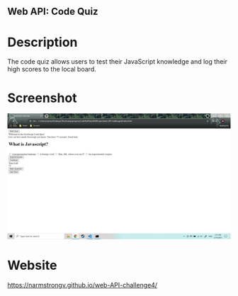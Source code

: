 ## Web API: Code Quiz

# Description
The code quiz allows users to test their JavaScript knowledge and log their high scores to the local board.

# Screenshot
![Code Quiz Screenshot](assets/images/CodeQuizScreenshot.png)

# Website
https://narmstrongv.github.io/web-API-challenge4/
